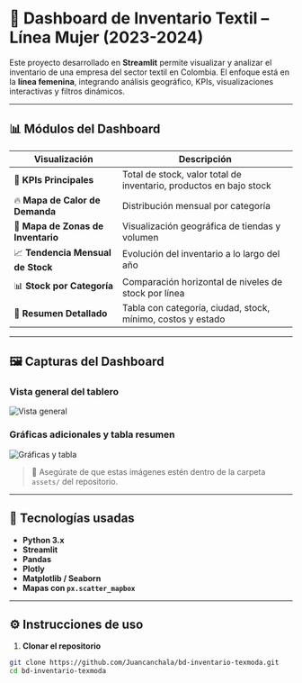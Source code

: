 # 👗 Dashboard de Inventario Textil – Línea Mujer (2023-2024)

Este proyecto desarrollado en **Streamlit** permite visualizar y analizar el inventario de una empresa del sector textil en Colombia. El enfoque está en la **línea femenina**, integrando análisis geográfico, KPIs, visualizaciones interactivas y filtros dinámicos.

---

## 📊 Módulos del Dashboard

| Visualización | Descripción |
|--------------|-------------|
| 🎯 **KPIs Principales** | Total de stock, valor total de inventario, productos en bajo stock |
| 🔥 **Mapa de Calor de Demanda** | Distribución mensual por categoría |
| 📍 **Mapa de Zonas de Inventario** | Visualización geográfica de tiendas y volumen |
| 📈 **Tendencia Mensual de Stock** | Evolución del inventario a lo largo del año |
| 📊 **Stock por Categoría** | Comparación horizontal de niveles de stock por línea |
| 🧾 **Resumen Detallado** | Tabla con categoría, ciudad, stock, mínimo, costos y estado |

---

## 🖼️ Capturas del Dashboard

### Vista general del tablero
![Vista general](https://raw.githubusercontent.com/Juancanchala/bd-inventario-texmoda/main/assets/dashboard_general.png)

### Gráficas adicionales y tabla resumen
![Gráficas y tabla](https://raw.githubusercontent.com/Juancanchala/bd-inventario-texmoda/main/assets/dashboard_graficas.png)

> 📁 Asegúrate de que estas imágenes estén dentro de la carpeta `assets/` del repositorio.

---

## 🧠 Tecnologías usadas

- **Python 3.x**
- **Streamlit**
- **Pandas**
- **Plotly**
- **Matplotlib / Seaborn**
- **Mapas con `px.scatter_mapbox`**

---

## ⚙️ Instrucciones de uso

1. **Clonar el repositorio**
```bash
git clone https://github.com/Juancanchala/bd-inventario-texmoda.git
cd bd-inventario-texmoda
